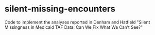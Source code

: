 # silent-missing-encounters
Code to implement the analyses reported in Denham and Hatfield "Silent Missingness in Medicaid TAF Data: Can We Fix What We Can’t See?"

